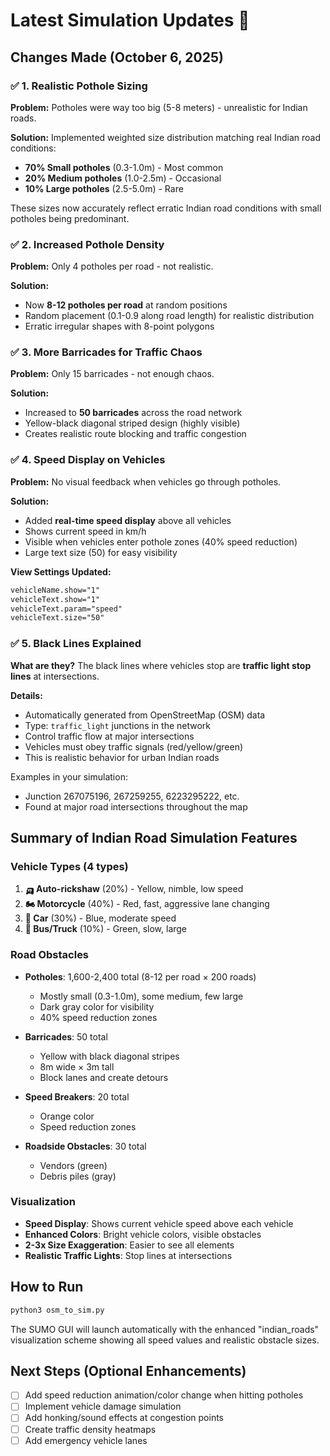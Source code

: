 # Latest Simulation Updates 🚗

## Changes Made (October 6, 2025)

### ✅ 1. Realistic Pothole Sizing
**Problem:** Potholes were way too big (5-8 meters) - unrealistic for Indian roads.

**Solution:** Implemented weighted size distribution matching real Indian road conditions:
- **70% Small potholes** (0.3-1.0m) - Most common
- **20% Medium potholes** (1.0-2.5m) - Occasional  
- **10% Large potholes** (2.5-5.0m) - Rare

These sizes now accurately reflect erratic Indian road conditions with small potholes being predominant.

### ✅ 2. Increased Pothole Density
**Problem:** Only 4 potholes per road - not realistic.

**Solution:** 
- Now **8-12 potholes per road** at random positions
- Random placement (0.1-0.9 along road length) for realistic distribution
- Erratic irregular shapes with 8-point polygons

### ✅ 3. More Barricades for Traffic Chaos
**Problem:** Only 15 barricades - not enough chaos.

**Solution:**
- Increased to **50 barricades** across the road network
- Yellow-black diagonal striped design (highly visible)
- Creates realistic route blocking and traffic congestion

### ✅ 4. Speed Display on Vehicles
**Problem:** No visual feedback when vehicles go through potholes.

**Solution:**
- Added **real-time speed display** above all vehicles
- Shows current speed in km/h
- Visible when vehicles enter pothole zones (40% speed reduction)
- Large text size (50) for easy visibility

**View Settings Updated:**
```xml
vehicleName.show="1" 
vehicleText.show="1" 
vehicleText.param="speed" 
vehicleText.size="50"
```

### ✅ 5. Black Lines Explained
**What are they?** The black lines where vehicles stop are **traffic light stop lines** at intersections.

**Details:**
- Automatically generated from OpenStreetMap (OSM) data
- Type: `traffic_light` junctions in the network
- Control traffic flow at major intersections
- Vehicles must obey traffic signals (red/yellow/green)
- This is realistic behavior for urban Indian roads

Examples in your simulation:
- Junction 267075196, 267259255, 6223295222, etc.
- Found at major road intersections throughout the map

## Summary of Indian Road Simulation Features

### Vehicle Types (4 types)
1. **🛺 Auto-rickshaw** (20%) - Yellow, nimble, low speed
2. **🏍️ Motorcycle** (40%) - Red, fast, aggressive lane changing  
3. **🚗 Car** (30%) - Blue, moderate speed
4. **🚌 Bus/Truck** (10%) - Green, slow, large

### Road Obstacles
- **Potholes**: 1,600-2,400 total (8-12 per road × 200 roads)
  - Mostly small (0.3-1.0m), some medium, few large
  - Dark gray color for visibility
  - 40% speed reduction zones
  
- **Barricades**: 50 total
  - Yellow with black diagonal stripes
  - 8m wide × 3m tall
  - Block lanes and create detours

- **Speed Breakers**: 20 total
  - Orange color
  - Speed reduction zones

- **Roadside Obstacles**: 30 total
  - Vendors (green)
  - Debris piles (gray)

### Visualization
- **Speed Display**: Shows current vehicle speed above each vehicle
- **Enhanced Colors**: Bright vehicle colors, visible obstacles
- **2-3x Size Exaggeration**: Easier to see all elements
- **Realistic Traffic Lights**: Stop lines at intersections

## How to Run
```bash
python3 osm_to_sim.py
```

The SUMO GUI will launch automatically with the enhanced "indian_roads" visualization scheme showing all speed values and realistic obstacle sizes.

## Next Steps (Optional Enhancements)
- [ ] Add speed reduction animation/color change when hitting potholes
- [ ] Implement vehicle damage simulation
- [ ] Add honking/sound effects at congestion points
- [ ] Create traffic density heatmaps
- [ ] Add emergency vehicle lanes
